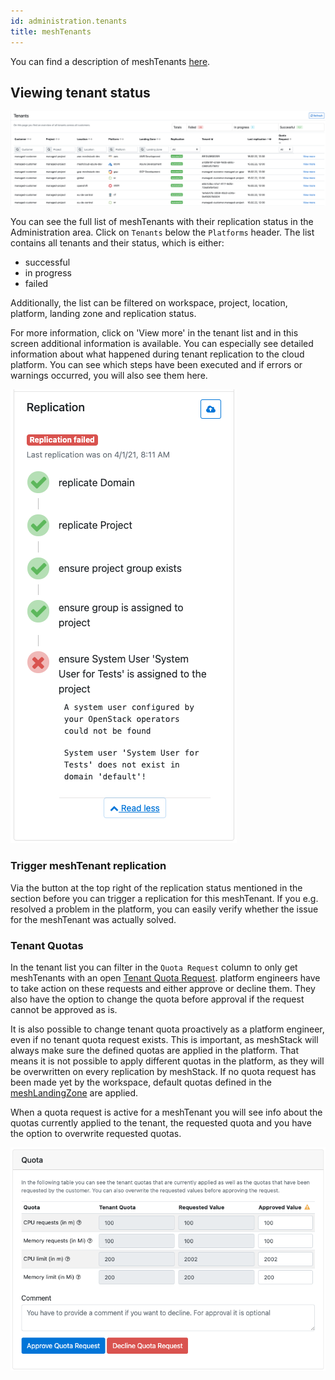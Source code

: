 ```yaml
---
id: administration.tenants
title: meshTenants
---
```


You can find a description of meshTenants [here](./meshcloud.tenant.md).

## Viewing tenant status

![Tenant Overview](assets/tenant-overview.png)

You can see the full list of meshTenants with their replication status in the Administration area. Click on `Tenants` below the `Platforms` header. The list contains all tenants and their status, which is either:

- successful
- in progress
- failed

Additionally, the list can be filtered on workspace, project, location, platform, landing zone and replication status.

For more information, click on 'View more' in the tenant list and in this screen additional information is available. You can especially see detailed information about what happened during tenant replication to the cloud platform. You can see which steps have been executed and if errors or warnings occurred, you will also see them here.

![Replication Details](assets/tenants/replication-status.png)

### Trigger meshTenant replication

Via the button at the top right of the replication status mentioned in the section before you can trigger a replication for this meshTenant. If you e.g. resolved a problem in the platform, you can easily verify whether the issue for the meshTenant was actually solved.

### Tenant Quotas

In the tenant list you can filter in the `Quota Request` column to only get meshTenants with an open [Tenant Quota Request](meshcloud.tenant-quota.md). platform engineers have to take action on these requests and either approve or decline them. They also have the option to change the quota before approval if the request cannot be approved as is.

It is also possible to change tenant quota proactively as a platform engineer, even if no tenant quota request exists. This is important, as meshStack will always make sure the defined quotas are applied in the platform. That means it is not possible to apply different quotas in the platform, as they will be overwritten on every replication by meshStack. If no quota request has been made yet by the workspace, default quotas defined in the [meshLandingZone](administration.landing-zones.md#defining-quotas) are applied.

When a quota request is active for a meshTenant you will see info about the quotas currently applied to the tenant, the requested quota and you have the option to overwrite requested quotas.

![View and Approve Quota Request](assets/tenants/admin-tenant-quota-request.png)
